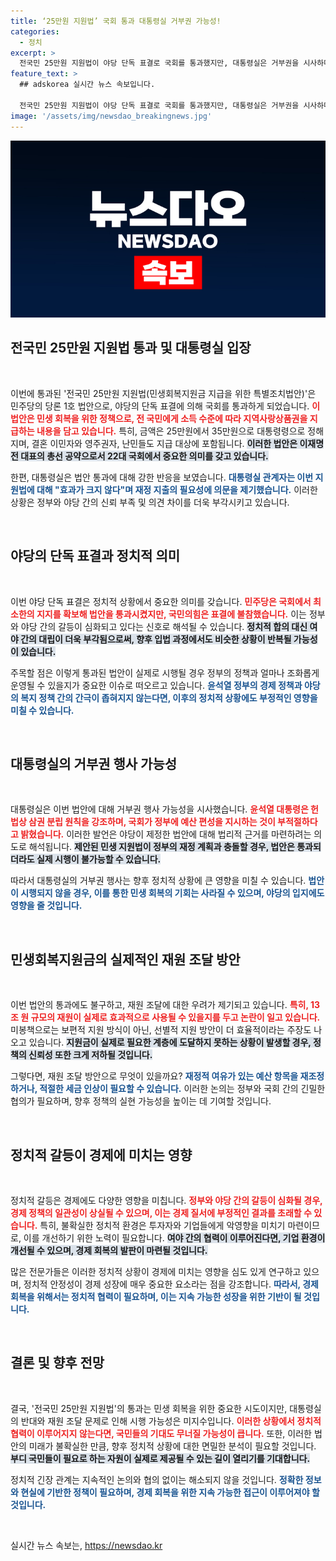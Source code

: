 ```yaml
---
title: ‘25만원 지원법’ 국회 통과 대통령실 거부권 가능성!
categories:
  - 정치
excerpt: >
  전국민 25만원 지원법이 야당 단독 표결로 국회를 통과했지만, 대통령실은 거부권을 시사하며 위헌 요소까지 언급했습니다. 민생 회복을 위한 복지 정책이 정치적 갈등의 중심에 서게 될 전망입니다.
feature_text: >
  ## adskorea 실시간 뉴스 속보입니다.

  전국민 25만원 지원법이 야당 단독 표결로 국회를 통과했지만, 대통령실은 거부권을 시사하며 위헌 요소까지 언급했습니다. 민생 회복을 위한 복지 정책이 정치적 갈등의 중심에 서게 될 전망입니다.
image: '/assets/img/newsdao_breakingnews.jpg'
---
```


<p><img src="/assets/img/newsdao_breakingnews.jpg" alt="adskorea 속보" /></p>

<h2 data-ke-size="size26">전국민 25만원 지원법 통과 및 대통령실 입장</h2>

<p data-ke-size="size16">&nbsp;</p>

<p>이번에 통과된  '전국민 25만원 지원법(민생회복지원금 지급을 위한 특별조치법안)'은 민주당의 당론 1호 법안으로, 야당의 단독 표결에 의해 국회를 통과하게 되었습니다. <b><span style="color: #ee2323;">이 법안은 민생 회복을 위한 정책으로, 전 국민에게 소득 수준에 따라 지역사랑상품권을 지급하는 내용을 담고 있습니다.</span></b> 특히, 금액은 25만원에서 35만원으로 대통령령으로 정해지며, 결혼 이민자와 영주권자, 난민들도 지급 대상에 포함됩니다. <b><span style="background-color: #21538527;">이러한 법안은 이재명 전 대표의 총선 공약으로서 22대 국회에서 중요한 의미를 갖고 있습니다.</span></b> </p>

<p>한편, 대통령실은 법안 통과에 대해 강한 반응을 보였습니다. <b><span style="color: #1a5490;">대통령실 관계자는 이번 지원법에 대해 "효과가 크지 않다"며 재정 지출의 필요성에 의문을 제기했습니다.</span></b> 이러한 상황은 정부와 야당 간의 신뢰 부족 및 의견 차이를 더욱 부각시키고 있습니다.</p>

<p data-ke-size="size16">&nbsp;</p>

<h2 data-ke-size="size26">야당의 단독 표결과 정치적 의미</h2>

<p data-ke-size="size16">&nbsp;</p>

<p>이번 야당 단독 표결은 정치적 상황에서 중요한 의미를 갖습니다. <b><span style="color: #ee2323;">민주당은 국회에서 최소한의 지지를 확보해 법안을 통과시켰지만, 국민의힘은 표결에 불참했습니다.</span></b> 이는 정부와 야당 간의 갈등이 심화되고 있다는 신호로 해석될 수 있습니다. <b><span style="background-color: #21538527;">정치적 합의 대신 여야 간의 대립이 더욱 부각됨으로써, 향후 입법 과정에서도 비슷한 상황이 반복될 가능성이 있습니다.</span></b> </p>

<p>주목할 점은 이렇게 통과된 법안이 실제로 시행될 경우 정부의 정책과 얼마나 조화롭게 운영될 수 있을지가 중요한 이슈로 떠오르고 있습니다. <b><span style="color: #1a5490;">윤석열 정부의 경제 정책과 야당의 복지 정책 간의 간극이 좁혀지지 않는다면, 이후의 정치적 상황에도 부정적인 영향을 미칠 수 있습니다.</span></b></p>

<p data-ke-size="size16">&nbsp;</p>

<h2 data-ke-size="size26">대통령실의 거부권 행사 가능성</h2>

<p data-ke-size="size16">&nbsp;</p>

<p>대통령실은 이번 법안에 대해 거부권 행사 가능성을 시사했습니다. <b><span style="color: #ee2323;">윤석열 대통령은 헌법상 삼권 분립 원칙을 강조하며, 국회가 정부에 예산 편성을 지시하는 것이 부적절하다고 밝혔습니다.</span></b> 이러한 발언은 야당이 제정한 법안에 대해 법리적 근거를 마련하려는 의도로 해석됩니다. <b><span style="background-color: #21538527;">제안된 민생 지원법이 정부의 재정 계획과 충돌할 경우, 법안은 통과되더라도 실제 시행이 불가능할 수 있습니다.</span></b> </p>

<p>따라서 대통령실의 거부권 행사는 향후 정치적 상황에 큰 영향을 미칠 수 있습니다. <b><span style="color: #1a5490;">법안이 시행되지 않을 경우, 이를 통한 민생 회복의 기회는 사라질 수 있으며, 야당의 입지에도 영향을 줄 것입니다.</span></b></p>

<p data-ke-size="size16">&nbsp;</p>

<h2 data-ke-size="size26">민생회복지원금의 실제적인 재원 조달 방안</h2>

<p data-ke-size="size16">&nbsp;</p>

<p>이번 법안의 통과에도 불구하고, 재원 조달에 대한 우려가 제기되고 있습니다. <b><span style="color: #ee2323;">특히, 13조 원 규모의 재원이 실제로 효과적으로 사용될 수 있을지를 두고 논란이 일고 있습니다.</span></b> 미봉책으로는 보편적 지원 방식이 아닌, 선별적 지원 방안이 더 효율적이라는 주장도 나오고 있습니다. <b><span style="background-color: #21538527;">지원금이 실제로 필요한 계층에 도달하지 못하는 상황이 발생할 경우, 정책의 신뢰성 또한 크게 저하될 것입니다.</span></b> </p>

<p>그렇다면, 재원 조달 방안으로 무엇이 있을까요? <b><span style="color: #1a5490;">재정적 여유가 있는 예산 항목을 재조정하거나, 적절한 세금 인상이 필요할 수 있습니다.</span></b> 이러한 논의는 정부와 국회 간의 긴밀한 협의가 필요하며, 향후 정책의 실현 가능성을 높이는 데 기여할 것입니다.</p>

<p data-ke-size="size16">&nbsp;</p>

<h2 data-ke-size="size26">정치적 갈등이 경제에 미치는 영향</h2>

<p data-ke-size="size16">&nbsp;</p>

<p>정치적 갈등은 경제에도 다양한 영향을 미칩니다. <b><span style="color: #ee2323;">정부와 야당 간의 갈등이 심화될 경우, 경제 정책의 일관성이 상실될 수 있으며, 이는 경제 질서에 부정적인 결과를 초래할 수 있습니다.</span></b> 특히, 불확실한 정치적 환경은 투자자와 기업들에게 악영향을 미치기 마련이므로, 이를 개선하기 위한 노력이 필요합니다. <b><span style="background-color: #21538527;">여야 간의 협력이 이루어진다면, 기업 환경이 개선될 수 있으며, 경제 회복의 발판이 마련될 것입니다.</span></b> </p>

<p>많은 전문가들은 이러한 정치적 상황이 경제에 미치는 영향을 심도 있게 연구하고 있으며, 정치적 안정성이 경제 성장에 매우 중요한 요소라는 점을 강조합니다. <b><span style="color: #1a5490;">따라서, 경제 회복을 위해서는 정치적 협력이 필요하며, 이는 지속 가능한 성장을 위한 기반이 될 것입니다.</span></b></p>

<p data-ke-size="size16">&nbsp;</p>

<h2 data-ke-size="size26">결론 및 향후 전망</h2>

<p data-ke-size="size16">&nbsp;</p>

<p>결국, '전국민 25만원 지원법'의 통과는 민생 회복을 위한 중요한 시도이지만, 대통령실의 반대와 재원 조달 문제로 인해 시행 가능성은 미지수입니다. <b><span style="color: #ee2323;">이러한 상황에서 정치적 협력이 이루어지지 않는다면, 국민들의 기대도 무너질 가능성이 큽니다.</span></b> 또한, 이러한 법안의 미래가 불확실한 만큼, 향후 정치적 상황에 대한 면밀한 분석이 필요할 것입니다. <b><span style="background-color: #21538527;">부디 국민들이 필요로 하는 자원이 실제로 제공될 수 있는 길이 열리기를 기대합니다.</span></b> </p>

<p>정치적 긴장 관계는 지속적인 논의와 협의 없이는 해소되지 않을 것입니다. <b><span style="color: #1a5490;">정확한 정보와 현실에 기반한 정책이 필요하며, 경제 회복을 위한 지속 가능한 접근이 이루어져야 할 것입니다.</span></b> </p>

<p data-ke-size="size16">&nbsp;</p>
실시간 뉴스 속보는, <a href="https://newsdao.kr" rel="dofollow">https://newsdao.kr</a>


